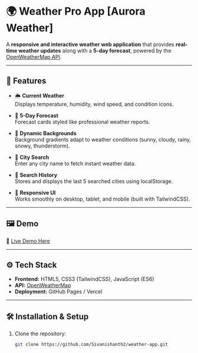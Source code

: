 # 🌍 Weather Pro App [Aurora Weather]

A **responsive and interactive weather web application** that provides **real-time weather updates** along with a **5-day forecast**, powered by the [OpenWeatherMap API](https://openweathermap.org/api).

---

## 🚀 Features

- 🌦️ **Current Weather**  
  Displays temperature, humidity, wind speed, and condition icons.

- 📅 **5-Day Forecast**  
  Forecast cards styled like professional weather reports.

- 🎨 **Dynamic Backgrounds**  
  Background gradients adapt to weather conditions (sunny, cloudy, rainy, snowy, thunderstorm).

- 🔎 **City Search**  
  Enter any city name to fetch instant weather data.

- 📂 **Search History**  
  Stores and displays the last 5 searched cities using localStorage.

- 📱 **Responsive UI**  
  Works smoothly on desktop, tablet, and mobile (built with TailwindCSS).

---

## 🖼️ Demo

🔗 [Live Demo Here](https://sivanishanth2.github.io/WeatherApp/)  



---

## ⚙️ Tech Stack

- **Frontend:** HTML5, CSS3 (TailwindCSS), JavaScript (ES6)  
- **API:** [OpenWeatherMap](https://openweathermap.org/)  
- **Deployment:** GitHub Pages / Vercel  

---

## 🛠️ Installation & Setup

1. Clone the repository:
   ```bash
   git clone https://github.com/Sivanishanth2/weather-app.git
